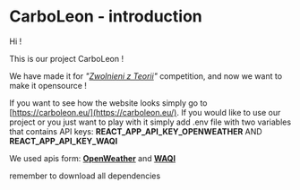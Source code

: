 # CarboLeon - introduction 

Hi !

This is our project CarboLeon !

We have made it for *"[Zwolnieni z Teorii](https://zwolnienizteorii.pl/)"* competition, and now we want to make it opensource !

If you want to see how the website looks simply go to [https://carboleon.eu/](https://carboleon.eu/).
If you would like to use our project or you just want to play with it simply add .env file with two variables that contains API keys:
    **REACT_APP_API_KEY_OPENWEATHER**     AND      
    **REACT_APP_API_KEY_WAQI**

We used apis form:
    [**OpenWeather**](https://openweathermap.org/) and 
    [**WAQI**](https://waqi.info/)

remember to download all dependencies
